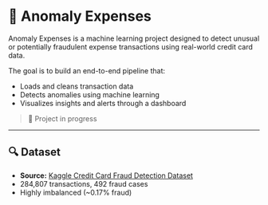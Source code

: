 # 💸 Anomaly Expenses

Anomaly Expenses is a machine learning project designed to detect unusual or potentially fraudulent expense transactions using real-world credit card data.

The goal is to build an end-to-end pipeline that:
- Loads and cleans transaction data
- Detects anomalies using machine learning
- Visualizes insights and alerts through a dashboard

> 🚧 Project in progress

---

## 🔍 Dataset

- **Source:** [Kaggle Credit Card Fraud Detection Dataset](https://www.kaggle.com/datasets/mlg-ulb/creditcardfraud)
- 284,807 transactions, 492 fraud cases
- Highly imbalanced (~0.17% fraud)



